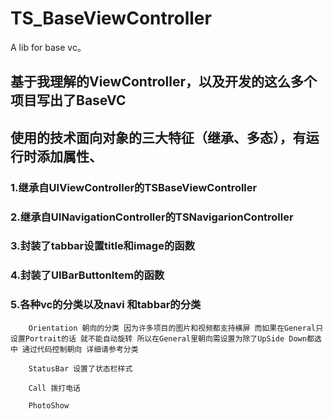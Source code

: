 # TS_BaseViewController
A lib for base vc。

##  基于我理解的ViewController，以及开发的这么多个项目写出了BaseVC
##  使用的技术面向对象的三大特征（继承、多态），有运行时添加属性、
### 1.继承自UIViewController的TSBaseViewController

### 2.继承自UINavigationController的TSNavigarionController

### 3.封装了tabbar设置title和image的函数

### 4.封装了UIBarButtonItem的函数

### 5.各种vc的分类以及navi 和tabbar的分类

        Orientation 朝向的分类 因为许多项目的图片和视频都支持横屏 而如果在General只设置Portrait的话 就不能自动旋转 所以在General里朝向需设置为除了UpSide Down都选中 通过代码控制朝向 详细请参考分类
        
        StatusBar 设置了状态栏样式
        
        Call 拨打电话 
        
        PhotoShow
